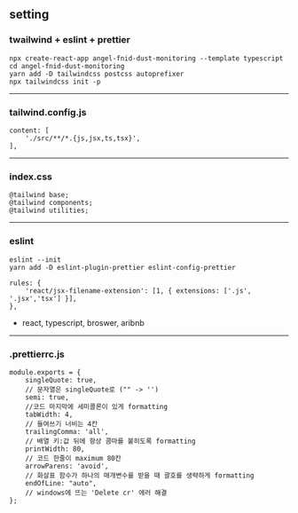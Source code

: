 ## setting

### twailwind + eslint + prettier

```
npx create-react-app angel-fnid-dust-monitoring --template typescript
cd angel-fnid-dust-monitoring
yarn add -D tailwindcss postcss autoprefixer
npx tailwindcss init -p
```

---

### tailwind.config.js

```
content: [
    './src/**/*.{js,jsx,ts,tsx}',
],
```

---

### index.css

```
@tailwind base;
@tailwind components;
@tailwind utilities;
```

---

### eslint

```
eslint --init
yarn add -D eslint-plugin-prettier eslint-config-prettier

rules: {
    'react/jsx-filename-extension': [1, { extensions: ['.js', '.jsx','tsx'] }],
},
```

-   react, typescript, broswer, aribnb

---

### .prettierrc.js

```
module.exports = {
    singleQuote: true,
    // 문자열은 singleQuote로 ("" -> '')
    semi: true,
    //코드 마지막에 세미콜론이 있게 formatting
    tabWidth: 4,
    // 들여쓰기 너비는 4칸
    trailingComma: 'all',
    // 배열 키:값 뒤에 항상 콤마를 붙히도록 formatting
    printWidth: 80,
    // 코드 한줄이 maximum 80칸
    arrowParens: 'avoid',
    // 화살표 함수가 하나의 매개변수를 받을 때 괄호를 생략하게 formatting
    endOfLine: "auto",
    // windows에 뜨는 'Delete cr' 에러 해결
};
```

